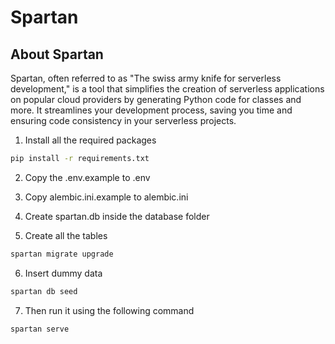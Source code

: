 # Spartan

## About Spartan
Spartan, often referred to as "The swiss army knife for serverless development," is a tool that simplifies the creation of serverless applications on popular cloud providers by generating Python code for classes and more. It streamlines your development process, saving you time and ensuring code consistency in your serverless projects.

1. Install all the required packages
```bash
pip install -r requirements.txt
```
2. Copy the .env.example to .env

3. Copy alembic.ini.example to alembic.ini

4. Create spartan.db inside the database folder

5. Create all the tables
```bash
spartan migrate upgrade
```

6. Insert dummy data
```bash
spartan db seed
```

7. Then run it using the following command
```bash
spartan serve
```

